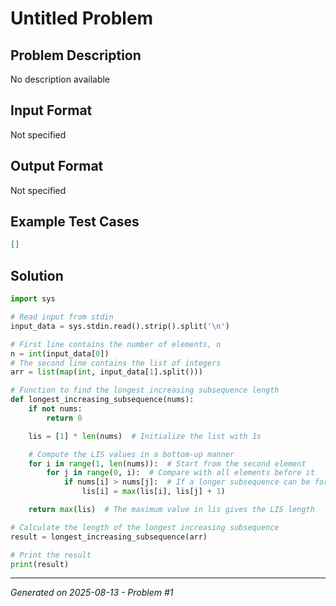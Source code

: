 # Untitled Problem

## Problem Description
No description available

## Input Format
Not specified

## Output Format
Not specified

## Example Test Cases
```json
[]
```

## Solution
```python
import sys

# Read input from stdin
input_data = sys.stdin.read().strip().split('\n')

# First line contains the number of elements, n
n = int(input_data[0])
# The second line contains the list of integers
arr = list(map(int, input_data[1].split()))

# Function to find the longest increasing subsequence length
def longest_increasing_subsequence(nums):
    if not nums:
        return 0

    lis = [1] * len(nums)  # Initialize the list with 1s

    # Compute the LIS values in a bottom-up manner
    for i in range(1, len(nums)):  # Start from the second element
        for j in range(0, i):  # Compare with all elements before it
            if nums[i] > nums[j]:  # If a longer subsequence can be formed
                lis[i] = max(lis[i], lis[j] + 1)

    return max(lis)  # The maximum value in lis gives the LIS length

# Calculate the length of the longest increasing subsequence
result = longest_increasing_subsequence(arr)

# Print the result
print(result)
```

---
*Generated on 2025-08-13 - Problem #1*
